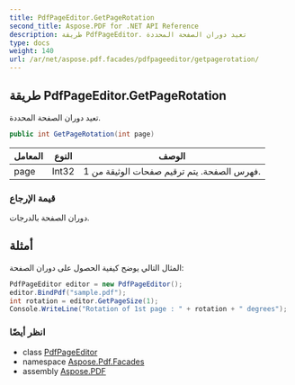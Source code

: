 ```yaml
---
title: PdfPageEditor.GetPageRotation
second_title: Aspose.PDF for .NET API Reference
description: طريقة PdfPageEditor. تعيد دوران الصفحة المحددة
type: docs
weight: 140
url: /ar/net/aspose.pdf.facades/pdfpageeditor/getpagerotation/
---
```

## طريقة PdfPageEditor.GetPageRotation

تعيد دوران الصفحة المحددة.

```csharp
public int GetPageRotation(int page)
```

| المعامل | النوع | الوصف |
| --- | --- | --- |
| page | Int32 | فهرس الصفحة. يتم ترقيم صفحات الوثيقة من 1. |

### قيمة الإرجاع

دوران الصفحة بالدرجات.

## أمثلة

المثال التالي يوضح كيفية الحصول على دوران الصفحة:

```csharp
PdfPageEditor editor = new PdfPageEditor();
editor.BindPdf("sample.pdf");
int rotation = editor.GetPageSize(1);
Console.WriteLine("Rotation of 1st page : " + rotation + " degrees");        
```

### انظر أيضًا

* class [PdfPageEditor](../)
* namespace [Aspose.Pdf.Facades](../../../aspose.pdf.facades/)
* assembly [Aspose.PDF](../../../)